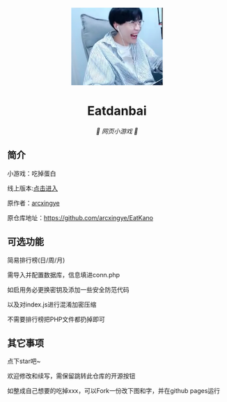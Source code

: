 <p align="center">
  <a href="https://xingye.me/game/eatkano"><img src="https://github.com/yalwolf/Eatdanbai/blob/main/static/image/ClickBefore.png?raw=true" alt="Eatdanbai"></a>
</p>
<div align="center">

# Eatdanbai

_🦌 网页小游戏 🥛_

</div>


## 简介

小游戏：吃掉蛋白

线上版本:[点击进入](https://game.alwolf.cn/eatdanbai)

原作者：[arcxingye](https://github.com/arcxingye)

原仓库地址：https://github.com/arcxingye/EatKano

## 可选功能

简易排行榜(日/周/月)

需导入并配置数据库，信息填进conn.php

如启用务必更换密钥及添加一些安全防范代码

以及对index.js进行混淆加密压缩

不需要排行榜把PHP文件都扔掉即可

## 其它事项

点下star吧~

欢迎修改和续写，需保留跳转此仓库的开源按钮

如整成自己想要的吃掉xxx，可以Fork一份改下图和字，并在github pages运行
